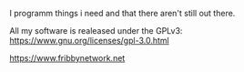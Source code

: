 I programm things i need and that there aren't still out there.

All my software is realeased under the GPLv3: [<a href="https://www.gnu.org/licenses/gpl-3.0.html">https://www.gnu.org/licenses/gpl-3.0.html</a>](https://www.gnu.org/licenses/gpl-3.0.html)

<a href="https://www.fribbynetwork.net">https://www.fribbynetwork.net</a>
